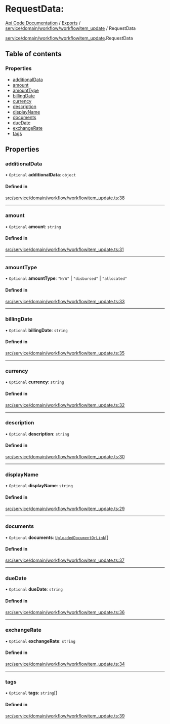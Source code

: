 # RequestData: 
 
[Api Code Documentation](../README.md) / [Exports](../modules.md) / [service/domain/workflow/workflowitem\_update](../modules/service_domain_workflow_workflowitem_update.md) / RequestData

[service/domain/workflow/workflowitem\_update](../modules/service_domain_workflow_workflowitem_update.md).RequestData

## Table of contents

### Properties

- [additionalData](service_domain_workflow_workflowitem_update.RequestData.md#additionaldata)
- [amount](service_domain_workflow_workflowitem_update.RequestData.md#amount)
- [amountType](service_domain_workflow_workflowitem_update.RequestData.md#amounttype)
- [billingDate](service_domain_workflow_workflowitem_update.RequestData.md#billingdate)
- [currency](service_domain_workflow_workflowitem_update.RequestData.md#currency)
- [description](service_domain_workflow_workflowitem_update.RequestData.md#description)
- [displayName](service_domain_workflow_workflowitem_update.RequestData.md#displayname)
- [documents](service_domain_workflow_workflowitem_update.RequestData.md#documents)
- [dueDate](service_domain_workflow_workflowitem_update.RequestData.md#duedate)
- [exchangeRate](service_domain_workflow_workflowitem_update.RequestData.md#exchangerate)
- [tags](service_domain_workflow_workflowitem_update.RequestData.md#tags)

## Properties

### additionalData

• `Optional` **additionalData**: `object`

#### Defined in

[src/service/domain/workflow/workflowitem_update.ts:38](https://github.com/openkfw/TruBudget/blob/d07ad94/api/src/service/domain/workflow/workflowitem_update.ts#L38)

___

### amount

• `Optional` **amount**: `string`

#### Defined in

[src/service/domain/workflow/workflowitem_update.ts:31](https://github.com/openkfw/TruBudget/blob/d07ad94/api/src/service/domain/workflow/workflowitem_update.ts#L31)

___

### amountType

• `Optional` **amountType**: ``"N/A"`` \| ``"disbursed"`` \| ``"allocated"``

#### Defined in

[src/service/domain/workflow/workflowitem_update.ts:33](https://github.com/openkfw/TruBudget/blob/d07ad94/api/src/service/domain/workflow/workflowitem_update.ts#L33)

___

### billingDate

• `Optional` **billingDate**: `string`

#### Defined in

[src/service/domain/workflow/workflowitem_update.ts:35](https://github.com/openkfw/TruBudget/blob/d07ad94/api/src/service/domain/workflow/workflowitem_update.ts#L35)

___

### currency

• `Optional` **currency**: `string`

#### Defined in

[src/service/domain/workflow/workflowitem_update.ts:32](https://github.com/openkfw/TruBudget/blob/d07ad94/api/src/service/domain/workflow/workflowitem_update.ts#L32)

___

### description

• `Optional` **description**: `string`

#### Defined in

[src/service/domain/workflow/workflowitem_update.ts:30](https://github.com/openkfw/TruBudget/blob/d07ad94/api/src/service/domain/workflow/workflowitem_update.ts#L30)

___

### displayName

• `Optional` **displayName**: `string`

#### Defined in

[src/service/domain/workflow/workflowitem_update.ts:29](https://github.com/openkfw/TruBudget/blob/d07ad94/api/src/service/domain/workflow/workflowitem_update.ts#L29)

___

### documents

• `Optional` **documents**: [`UploadedDocumentOrLink`](../modules/service_domain_document_document.md#uploadeddocumentorlink)[]

#### Defined in

[src/service/domain/workflow/workflowitem_update.ts:37](https://github.com/openkfw/TruBudget/blob/d07ad94/api/src/service/domain/workflow/workflowitem_update.ts#L37)

___

### dueDate

• `Optional` **dueDate**: `string`

#### Defined in

[src/service/domain/workflow/workflowitem_update.ts:36](https://github.com/openkfw/TruBudget/blob/d07ad94/api/src/service/domain/workflow/workflowitem_update.ts#L36)

___

### exchangeRate

• `Optional` **exchangeRate**: `string`

#### Defined in

[src/service/domain/workflow/workflowitem_update.ts:34](https://github.com/openkfw/TruBudget/blob/d07ad94/api/src/service/domain/workflow/workflowitem_update.ts#L34)

___

### tags

• `Optional` **tags**: `string`[]

#### Defined in

[src/service/domain/workflow/workflowitem_update.ts:39](https://github.com/openkfw/TruBudget/blob/d07ad94/api/src/service/domain/workflow/workflowitem_update.ts#L39)
